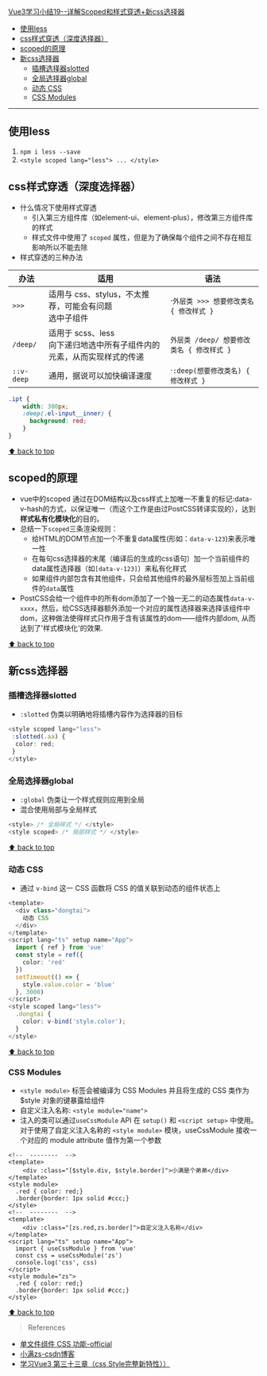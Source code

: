 [Vue3学习小结19--详解Scoped和样式穿透+新css选择器](#top)

- [使用less](#使用less)
- [css样式穿透（深度选择器）](#css样式穿透深度选择器)
- [scoped的原理](#scoped的原理)
- [新css选择器](#新css选择器)
  - [插槽选择器slotted](#插槽选择器slotted)
  - [全局选择器global](#全局选择器global)
  - [动态 CSS](#动态-css)
  - [CSS Modules](#css-modules)

-------------------------------------

## 使用less

1. `npm i less --save`
2. `<style scoped lang="less"> ... </style>`

## css样式穿透（深度选择器）

- 什么情况下使用样式穿透
  - 引入第三方组件库（如element-ui、element-plus），修改第三方组件库的样式
  - 样式文件中使用了 `scoped` 属性，但是为了确保每个组件之间不存在相互影响所以不能去除
- 样式穿透的三种办法

|办法|适用|语法|
|---|---|---|
|`>>>`|适用与 css、stylus，不太推荐，可能会有问题<br>选中子组件|·`外层类 >>> 想要修改类名 { 修改样式 }`|
|`/deep/`|适用于 scss、less<br>向下递归地选中所有子组件内的元素，从而实现样式的传递|`外层类 /deep/ 想要修改类名 { 修改样式 }`|
|`::v-deep`|通用，据说可以加快编译速度|·`:deep(想要修改类名) { 修改样式 }`|

```css
.ipt {
    width: 300px;
    :deep(.el-input__inner) {
      background: red;
    }
}
```

[⬆ back to top](#top)

## scoped的原理

- vue中的scoped 通过在DOM结构以及css样式上加唯一不重复的标记:data-v-hash的方式，以保证唯一（而这个工作是由过PostCSS转译实现的），达到**样式私有化模块化**的目的。
- 总结一下`scoped`三条渲染规则：
  - 给HTML的DOM节点加一个不重复data属性(形如：`data-v-123`)来表示唯一性
  - 在每句css选择器的末尾（编译后的生成的css语句）加一个当前组件的data属性选择器（如`[data-v-123]`）来私有化样式
  - 如果组件内部包含有其他组件，只会给其他组件的最外层标签加上当前组件的`data`属性
- PostCSS会给一个组件中的所有dom添加了一个独一无二的动态属性`data-v-xxxx`，然后，给CSS选择器额外添加一个对应的属性选择器来选择该组件中dom，这种做法使得样式只作用于含有该属性的dom——组件内部dom, 从而达到了'样式模块化'的效果.

[⬆ back to top](#top)

## 新css选择器

### 插槽选择器slotted

- `:slotted` 伪类以明确地将插槽内容作为选择器的目标

```ts
<style scoped lang="less">
 :slotted(.aa) {
  color: red;
 }
</style>
```

### 全局选择器global

- `:global` 伪类让一个样式规则应用到全局
- 混合使用局部与全局样式

```ts
<style> /* 全局样式 */ </style>
<style scoped> /* 局部样式 */ </style>
```

[⬆ back to top](#top)

### 动态 CSS

- 通过 `v-bind` 这一 CSS 函数将 CSS 的值关联到动态的组件状态上

```ts
<template>
  <div class="dongtai">
    动态 CSS
  </div>
</template>
<script lang="ts" setup name="App">
  import { ref } from 'vue'
  const style = ref({
    color: 'red'
  })
  setTimeout(() => {
    style.value.color = 'blue'
  }, 3000)
</script>
<style scoped lang="less">
  .dongtai {
    color: v-bind('style.color');
  }
</style>
```

[⬆ back to top](#top)

### CSS Modules

- `<style module>` 标签会被编译为 CSS Modules 并且将生成的 CSS 类作为 $style 对象的键暴露给组件
- 自定义注入名称: `<style module="name">`
- 注入的类可以通过`useCssModule` API 在 `setup()` 和 `<script setup>` 中使用。对于使用了自定义注入名称的 `<style module>` 模块，useCssModule 接收一个对应的 module attribute 值作为第一个参数

```vue
<!--  --------  --> 
<template>
    <div :class="[$style.div, $style.border]">小满是个弟弟</div>
</template>
<style module>
  .red { color: red;}
  .border{border: 1px solid #ccc;}
</style>
<!--  --------  --> 
<template>
    <div :class="[zs.red,zs.border]">自定义注入名称</div>
</template>
<script lang="ts" setup name="App">
  import { useCssModule } from 'vue'
  const css = useCssModule('zs')
  console.log('css', css)
</script>
<style module="zs">
  .red { color: red;}
  .border{border: 1px solid #ccc;}
</style>
```

[⬆ back to top](#top)

> References
- [单文件组件 CSS 功能-official](https://cn.vuejs.org/api/sfc-css-features.html#scoped-css)
- [小满zs-csdn博客](https://blog.csdn.net/qq1195566313/category_11618172.html)
- [学习Vue3 第三十三章（css Style完整新特性））](https://xiaoman.blog.csdn.net/article/details/124754590)
